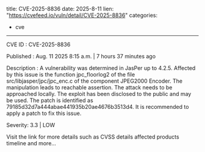  
title: CVE-2025-8836
date: 2025-8-11
lien: "https://cvefeed.io/vuln/detail/CVE-2025-8836"
categories:
  - cve
---

CVE ID : CVE-2025-8836

Published :  Aug. 11
2025
8:15 a.m. | 7 hours
37 minutes ago

Description : A vulnerability was determined in JasPer up to 4.2.5. Affected by this issue is the function jpc_floorlog2 of the file src/libjasper/jpc/jpc_enc.c of the component JPEG2000 Encoder. The manipulation leads to reachable assertion. The attack needs to be approached locally. The exploit has been disclosed to the public and may be used. The patch is identified as 79185d32d7a444abae441935b20ae4676b3513d4. It is recommended to apply a patch to fix this issue.

Severity: 3.3 | LOW

Visit the link for more details
such as CVSS details
affected products
timeline
and more...
